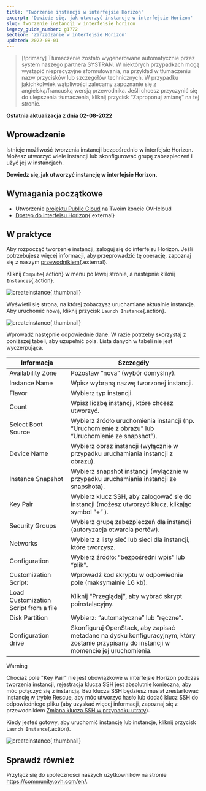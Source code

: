 ```yaml
---
title: 'Tworzenie instancji w interfejsie Horizon'
excerpt: 'Dowiedz się, jak utworzyć instancję w interfejsie Horizon'
slug: tworzenie_instancji_w_interfejsie_horizon
legacy_guide_number: g1772
section: 'Zarządzanie w interfejsie Horizon'
updated: 2022-08-01
---
```


> [!primary]
> Tłumaczenie zostało wygenerowane automatycznie przez system naszego partnera SYSTRAN. W niektórych przypadkach mogą wystąpić nieprecyzyjne sformułowania, na przykład w tłumaczeniu nazw przycisków lub szczegółów technicznych. W przypadku jakichkolwiek wątpliwości zalecamy zapoznanie się z angielską/francuską wersją przewodnika. Jeśli chcesz przyczynić się do ulepszenia tłumaczenia, kliknij przycisk “Zaproponuj zmianę” na tej stronie.
>

**Ostatnia aktualizacja z dnia 02-08-2022**

## Wprowadzenie

Istnieje możliwość tworzenia instancji bezpośrednio w interfejsie Horizon. Możesz utworzyć wiele instancji lub skonfigurować grupę zabezpieczeń i użyć jej w instancjach.

**Dowiedz się, jak utworzyć instancję w interfejsie Horizon.**

## Wymagania początkowe

- Utworzenie [projektu Public Cloud](https://www.ovhcloud.com/pl/public-cloud/) na Twoim koncie OVHcloud
- [Dostęp do interfejsu Horizon](../horizon/){.external}

## W praktyce

Aby rozpocząć tworzenie instancji, zaloguj się do interfejsu Horizon. Jeśli potrzebujesz więcej informacji, aby przeprowadzić tę operację, zapoznaj się z naszym [przewodnikiem](../horizon/){.external}.

Kliknij `Compute`{.action} w menu po lewej stronie, a następnie kliknij `Instances`{.action}.

![createinstance](images/create-instance-step1.png){.thumbnail}

Wyświetli się strona, na której zobaczysz uruchamiane aktualnie instancje. Aby uruchomić nową, kliknij przycisk `Launch Instance`{.action}.

![createinstance](images/create-instance-step2.png){.thumbnail}

Wprowadź następnie odpowiednie dane. W razie potrzeby skorzystaj z poniższej tabeli, aby uzupełnić pola. Lista danych w tabeli nie jest wyczerpująca. 

|Informacja|Szczegóły|
|---|---|
|Availability Zone|Pozostaw “nova” (wybór domyślny).|
|Instance Name|Wpisz wybraną nazwę tworzonej instancji.|
|Flavor|Wybierz typ instancji.|
|Count|Wpisz liczbę instancji, które chcesz utworzyć.|
|Select Boot Source|Wybierz źródło uruchomienia instancji (np. “Uruchomienie z obrazu” lub “Uruchomienie ze snapshot”).|
|Device Name|Wybierz obraz instancji (wyłącznie w przypadku uruchamiania instancji z obrazu).|
|Instance Snapshot|Wybierz snapshot instancji (wyłącznie w przypadku uruchamiania instancji ze snapshota).|
|Key Pair|Wybierz klucz SSH, aby zalogować się do instancji (możesz utworzyć klucz, klikając symbol “+” ).|
|Security Groups|Wybierz grupę zabezpieczeń dla instancji (autoryzacja otwarcia portów).|
|Networks|Wybierz z listy sieć lub sieci dla instancji, które tworzysz.|
|Configuration|Wybierz źródło: “bezpośredni wpis” lub “plik”.|
|Customization Script:|Wprowadź kod skryptu w odpowiednie pole (maksymalnie 16 kb).|
|Load Customization Script from a file|Kliknij “Przeglądaj”, aby wybrać skrypt poinstalacyjny.|
|Disk Partition|Wybierz: “automatyczne” lub “ręczne”.|
|Configuration drive|Skonfiguruj OpenStack, aby zapisać metadane na dysku konfiguracyjnym, który zostanie przypisany do instancji w momencie jej uruchomienia.|

> [!warning] 
> 
> Chociaż pole "Key Pair" nie jest obowiązkowe w interfejsie Horizon podczas tworzenia instancji, rejestracja klucza SSH jest absolutnie konieczna, aby móc połączyć się z instancją. Bez klucza SSH będziesz musiał zrestartować instancję w trybie Rescue, aby móc utworzyć hasło lub dodać klucz SSH do odpowiedniego pliku (aby uzyskać więcej informacji, zapoznaj się z przewodnikiem [Zmiana klucza SSH w przypadku utraty](../zmiana_klucza_ssh_w_przypadku_utraty/#w-praktyce)).
>

Kiedy jesteś gotowy, aby uruchomić instancję lub instancje, kliknij przycisk `Launch Instance`{.action}.

![createinstance](images/create-instance-step3.png){.thumbnail}

## Sprawdź również

Przyłącz się do społeczności naszych użytkowników na stronie <https://community.ovh.com/en/>.
